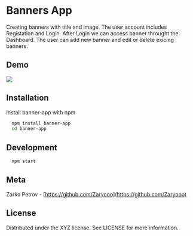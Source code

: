 
# Banners App

Creating banners with title and image. The user account includes Registation and Login. After Login we can access banner throught the Dashboard. The user can add new banner and edit or delete exicing banners.




## Demo

![](./tutorial/banner-app-tutorial.gif)


## Installation

Install banner-app with npm

```bash
  npm install banner-app
  cd banner-app
```
    
## Development

```bash
  npm start
```
## Meta

Zarko Petrov - [https://github.com/Zaryooo](https://github.com/Zaryooo)
## License

Distributed under the XYZ license. See LICENSE for more information.

